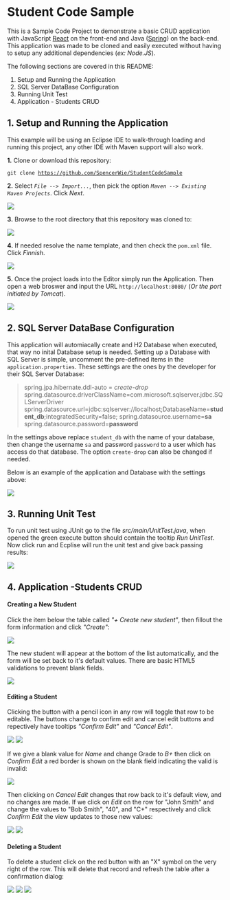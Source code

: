 # Student Code Sample

This is a Sample Code Project to demonstrate a basic CRUD application with JavaScript [React](https://reactjs.org/) on the front-end and Java ([Spring](https://spring.io/)) on the back-end. This application was made to be cloned and easily executed without having to setup any additional dependencies (*ex: Node.JS*).

The following sections are covered in this README:

1. Setup and Running the Application
2. SQL Server DataBase Configuration
3. Running Unit Test
4. Application - Students CRUD

<h2>1. Setup and Running the Application</h2>

This example will be using an Eclipse IDE to walk-through loading and running this project, any other IDE with Maven support will also work.


**1.** Clone or download this repository:

<code>git clone https://github.com/SpencerWie/StudentCodeSample</code>
 

**2.** Select *`File --> Import...`*, then pick the option *`Maven --> Existing Maven Projects`*. Click *Next*.

<img src="imgs/ImportMaven.PNG" />

**3.** Browse to the root directory that this repository was cloned to:

<img src="imgs/ImportMaven_Root.PNG" />

**4.** If needed resolve the name template, and then check the `pom.xml` file. Click *Finnish*.

<img src="imgs/ImportMaven_pom.PNG" />

**5.** Once the project loads into the Editor simply run the Application. Then open a web broswer and input the URL `http://localhost:8080/` (*Or the port initiated by Tomcat*). 

<img src="imgs/AppRun.PNG">

<h2>2. SQL Server DataBase Configuration</h2>

This application will automiacally create and H2 Database when executed, that way no inital Database setup is needed. Setting up a Database with SQL Server is simple, uncomment the pre-defined items in the `application.properties`. These settings are the ones by the developer for their SQL Server Database:

>spring.jpa.hibernate.ddl-auto = *create-drop* 
>spring.datasource.driverClassName=com.microsoft.sqlserver.jdbc.SQLServerDriver
>spring.datasource.url=jdbc:sqlserver://localhost;DatabaseName=**student_db**;integratedSecurity=false;
>spring.datasource.username=**sa**  
>spring.datasource.password=**password**  

In the settings above replace `student_db` with the name of your database, then change the username `sa` and password `password` to a user which has access do that database. The option `create-drop` can also be changed if needed.

Below is an example of the application and Database with the settings above:

<img src="imgs/SQLServer.PNG" />

<h2>3. Running Unit Test</h2>

To run unit test using JUnit go to the file *src/main/UnitTest.java*, when opened the green execute button should contain the tooltip *Run UnitTest*. Now click run and Ecplise will run the unit test and give back passing results:

<img src="imgs/UnitTest.PNG" />
 
<h2>4. Application -Students CRUD</h2>

<h4>Creating a New Student</h4>

Click the item below the table called *"+ Create new student"*, then fillout the form information and click *"Create"*:

<img src="/imgs/CRUD_Create_1.PNG" />

The new student will appear at the bottom of the list automatically, and the form will be set back to it's default values. There are basic HTML5 validations to prevent blank fields.

<img src="/imgs/CRUD_Create_2.PNG" />

<h4>Editing a Student</h4>

Clicking the button with a pencil icon in any row will toggle that row to be editable. The buttons change to confirm edit and cancel edit buttons and repectively have tooltips *"Confirm Edit"* and *"Cancel Edit"*. 

<img src="/imgs/CRUD_Edit_1.PNG" />
<img src="/imgs/CRUD_Edit_2.PNG" />

If we give a blank value for *Name* and change Grade to *B+* then click on *Confirm Edit* a red border is shown on the blank field indicating the valid is invalid:

<img src="/imgs/CRUD_Edit_3.PNG" />

Then clicking on *Cancel Edit* changes that row back to it's default view, and no changes are made. If we click on *Edit* on the row for "John Smith" and change the values to "Bob Smith", "40", and "C+" respectively and click *Confirm Edit* the view updates to those new values:

<img src="imgs/CRUD_Edit_4.PNG" />
<img src="imgs/CRUD_Edit_5.PNG" />

 <h4>Deleting a Student</h4>
 
 To delete a student click on the red button with an "X" symbol on the very right of the row. This will delete that record and refresh the table after a confirmation dialog:
 
<img src="/imgs/CRUD_Delete_1.PNG" />
<img src="/imgs/CRUD_Delete_2.PNG" />
<img src="/imgs/CRUD_Delete_3.PNG" />




